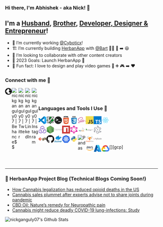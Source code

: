 ### Hi there, I'm Abhishek - aka Nick! 👋

## I'm a [Husband][anubha], [Brother][bart], [Developer, Designer &amp; Entrepreneur][work]!

- 🏢 I’m currently working [@Cyboticx][work]!
- 🏗 I’m currently building [HerbanApp][weed] with [@Bart][bart] 🌱➕ 🚬 ➡️ 😆
- 👯 I’m looking to collaborate with other content creators
- 🥅 2023 Goals: Launch HerbanApp 🥳
- 🔭 Fun fact: I love to design and play video games 🎨 ➕ 🎮 ➡️ ❤️

<!-- TODO:  Download all images and add it to a folder on this git repo directly -->

### Connect with me 📱

[<img align="left" alt="cyboticx.com" width="22px" src="https://raw.githubusercontent.com/iconic/open-iconic/master/svg/globe.svg" />][work]
[<img align="left" alt="nickganguly07 | Behance$$" width="22px" src="https://cdn.jsdelivr.net/npm/simple-icons@v3/icons/behance.svg" />][behance]
[<img align="left" alt="nickganguly07 | Twitter" width="22px" src="https://cdn.jsdelivr.net/npm/simple-icons@v3/icons/twitter.svg" />][twitter]
[<img align="left" alt="nickganguly07 | LinkedIn" width="22px" src="https://cdn.jsdelivr.net/npm/simple-icons@v3/icons/linkedin.svg" />][linkedin]
[<img align="left" alt="nickganguly07 | Instagram" width="22px" src="https://cdn.jsdelivr.net/npm/simple-icons@v3/icons/instagram.svg" />][instagram]

&nbsp;
<br />
<br />

### Languages and Tools I Use 🔨

[<img align="left" alt="Visual Studio Coode" width="26px" src="https://raw.githubusercontent.com/github/explore/master/topics/visual-studio-code/visual-studio-code.png" />][vscode]
[<img align="left" alt="VIM" width="26px" src="https://raw.githubusercontent.com/github/explore/master/topics/vim/vim.png" />][vim]
[<img align="left" alt="iTerm2" width="26px" src="https://raw.githubusercontent.com/github/explore/master/topics/terminal/terminal.png" />][iterm]
[<img align="left" alt="HTML5" width="26px" src="https://raw.githubusercontent.com/github/explore/master/topics/html/html.png" />][html5]
[<img align="left" alt="CSS3" width="26px" src="https://raw.githubusercontent.com/github/explore/master/topics/css/css.png" />][css3]
[<img align="left" alt="SCSS" width="26px" src="https://raw.githubusercontent.com/github/explore/master/topics/sass/sass.png" />][scss]
[<img align="left" alt="JavaScript" width="26px" src="https://raw.githubusercontent.com/github/explore/master/topics/javascript/javascript.png" />][js]
[<img align="left" alt="TypeScript" width="26px" src="https://raw.githubusercontent.com/github/explore/master/topics/typescript/typescript.png" />][ts]
[<img align="left" alt="React" width="26px" src="https://raw.githubusercontent.com/github/explore/master/topics/react/react.png" />][react]

&nbsp;
<br />

[<img align="left" alt="Redux" width="26px" src="https://raw.githubusercontent.com/github/explore/master/topics/redux/redux.png" />][redux]
[<img align="left" alt="NodeJS" width="26px" src="https://raw.githubusercontent.com/github/explore/master/topics/nodejs/nodejs.png" />][nodejs]
[<img align="left" alt="Express" width="26px" src="https://raw.githubusercontent.com/github/explore/master/topics/express/express.png" />][express]
[<img align="left" alt="NPM" width="26px" src="https://raw.githubusercontent.com/github/explore/master/topics/npm/npm.png" />][npm]
[<img align="left" alt="GraphQL" width="26px" src="https://raw.githubusercontent.com/github/explore/master/topics/graphql/graphql.png" />][graphql]
[<img align="left" alt="MySQL" width="26px" src="https://raw.githubusercontent.com/github/explore/master/topics/mysql/mysql.png" />][mysql]
[<img align="left" alt="MongoDB" width="26px" src="https://raw.githubusercontent.com/github/explore/master/topics/mongodb/mongodb.png" />][mongo]
[<img align="left" alt="Electron" width="26px" src="https://raw.githubusercontent.com/github/explore/master/topics/electron/electron.png" />][electron]


&nbsp;
<br />

[<img align="left" alt="Git" width="26px" src="https://raw.githubusercontent.com/github/explore/master/topics/git/git.png" />][git]
[<img align="left" alt="GitHub" width="26px" src="https://raw.githubusercontent.com/github/explore/master/topics/github/github.png" />][github]
[<img align="left" alt="Docker" width="26px" src="https://raw.githubusercontent.com/github/explore/master/topics/docker/docker.png" />][docker]
[<img align="left" alt="Docker" width="26px" src="https://raw.githubusercontent.com/github/explore/master/topics/kubernetes/kubernetes.png" />][kubernetes]
[<img align="left" alt="Python" width="26px" src="https://raw.githubusercontent.com/github/explore/master/topics/python/python.png" />][python]
[<img align="left" alt="Pandas" width="26px" src="https://upload.wikimedia.org/wikipedia/commons/thumb/2/22/Pandas_mark.svg/898px-Pandas_mark.svg.png?20200210000431" />][pandas]
[<img align="left" alt="Tensorflow" width="26px" src="https://raw.githubusercontent.com/github/explore/master/topics/tensorflow/tensorflow.png" />][tensorflow]
[<img align="left" alt="PyTorch" width="26px" src="https://raw.githubusercontent.com/github/explore/master/topics/pytorch/pytorch.png" />][pytorch]


&nbsp;
<br />

[<img align="left" alt="AWS" width="26px" src="https://raw.githubusercontent.com/github/explore/master/topics/aws/aws.png" />][aws]
[<img align="left" alt="Azure" width="26px" src="https://raw.githubusercontent.com/github/explore/master/topics/azure/azure.png" />][azure]
[<img align="left" alt="Google Cloud" width="26px" src="https://raw.githubusercontent.com/github/explore/master/topics/google-cloud/google-cloud.png" />][gcp]

&nbsp;
<br />
<br />

---

### 🌲 HerbanApp Project Blog (Technical Blogs Coming Soon!)

<!-- MEDIUM (HB):START -->

- [How Cannabis legalization has reduced opioid deaths in the US](https://medium.com/herbanapp/how-cannabis-legalization-has-reduced-opioid-deaths-in-the-us-84961179fc85)
- [Cannabis sales plummet after experts advise not to share joints during pandemic](https://medium.com/herbanapp/cannabis-sales-plummet-after-experts-advise-not-to-share-joints-during-pandemic-99f89e947025)
- [CBD Oil: Nature’s remedy for Neuropathic pain](https://medium.com/herbanapp/cbd-oil-natures-remedy-for-neuropathic-pain-78ec2e2c04a5)
- [Cannabis might reduce deadly COVID-19 lung-infections: Study](https://medium.com/herbanapp/cannabis-might-reduce-deadly-covid-19-lung-infections-study-33b34658c1b6)
<!-- MEDIUM (HB):END -->

<img align="left" alt="nickganguly07's Github Stats" src="https://github-readme-stats.vercel.app/api?username=nickganguly07&show_icons=true&hide_border=true" />

<!-- PERSONAL LINKS: START -->

[website]: https://medium.com/@nickganguly07
[work]: https://cyboticx.com
[weed]: https://herban.app
[twitter]: https://twitter.com/nickganguly07
[instagram]: https://instagram.com/nickganguly07
[linkedin]: https://linkedin.com/in/nickganguly07
[behance]: https://www.behance.net/nickganguly07

<!-- PERSONAL LINKS: END -->

<!-- FAMILY LINKS: START -->

[anubha]: https://www.linkedin.com/in/anubha-abhishek-ganguly-7b210a6a/
[bart]: https://github.com/HuzarO

<!-- FAMILY LINKS: END -->

<!-- TECH LINKS: START -->

[vscode]: https://github.com/microsoft/vscode
[vim]: https://github.com/vim/vim
[iterm]: https://www.iterm2.com/index.html
[html5]: https://github.com/whatwg/html
[css3]: https://github.com/airbnb/css
[scss]: https://github.com/sass/sass
[js]: https://github.com/airbnb/javascript
[ts]: https://github.com/microsoft/TypeScript
[react]: https://github.com/facebook/react
[redux]: https://github.com/reduxjs/redux
[nodejs]: https://github.com/nodejs/node
[express]: https://github.com/expressjs/express
[npm]: https://github.com/npm
[graphql]: https://github.com/graphql
[mysql]: https://github.com/mysql
[postgres]: https://www.postgresql.org
[mongo]: https://github.com/mongodb/mongo
[electron]: https://github.com/electron/electron
[git]: https://github.com/git/git
[github]: https://github.com/github
[docker]: https://github.com/docker
[kubernetes]: https://github.com/kubernetes
[python]: https://github.com/python
[cpp]: https://isocpp.org
[rust]: https://rust-lang.org
[matplotlib]: https://matplotlib.org
[pandas]: https://pandas.pydata.org
[numpy]: https://numpy.org
[scipy]: https://scipy.org
[sklearn]: https://scikit-learn.org
[scrapy]: https://scrapy.org
[hadoop]: https://hadoop.apache.org
[spark]: https://spark.apache.org
[pytorch]: https://pytorch.org
[tensorflow]: https://tensorflow.org
[jupyter]: https://jupyter.org
[rapidminer]: https://rapidminer.com
[airflow]: https://airflow.apache.org
[databricks]: https://databricks.com
[matlab]: https://mathworks.com
[kafka]: https://kafka.apache.org
[hive]: https://hive.apache.org
[awsredshift]: https://aws.amazon.com/redshift
[awsathena]: https://aws.amazon.com/athena
[bigquery]: https://cloud.google.com/bigquery
[snowflake]: https://snowflake.com
[tableau]: https://tableau.com
[aws]: https://aws.amazon.com
[azure]: https://azure.microsoft.com
[googlecloud]: https://cloud.google.com


<!-- TECH LINKS: END -->
